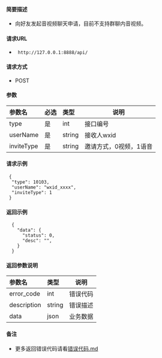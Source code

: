 #### 简要描述

- 向好友发起音视频聊天申请，目前不支持群聊内音视频。

#### 请求URL

- ` http://127.0.0.1:8888/api/`

#### 请求方式

- POST

#### 参数

| 参数名        | 必选 | 类型     | 说明           |   
|:-----------|:---|:-------|--------------|   
| type       | 是  | int    | 接口编号         |   
| userName   | 是  | string | 接收人wxid      |   
| inviteType | 是  | string | 邀请方式，0视频，1语音 |   

#### 请求示例

```
 {
  "type": 10103,
  "userName": "wxid_xxxx",
  "inviteType": 1
 }

```

#### 返回示例

``` 
  {
    "data": {
      "status": 0,
      "desc": "",
    }
  }
```

#### 返回参数说明

| 参数名         | 类型     | 说明   |   
|:------------|:-------|------|   
| error_code  | int    | 错误代码 |   
| description | string | 错误描述 |   
| data        | json   | 业务数据 |   

#### 备注

- 更多返回错误代码请看[错误代码.md](../错误代码.md)






